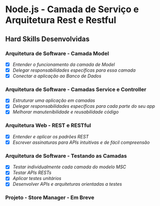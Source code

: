 # Node.js - Camada de Serviço e Arquitetura Rest e Restful

## Hard Skills Desenvolvidas

### Arquitetura de Software - Camada Model

- [X] _Entender o funcionamento da camada de Model_
- [X] _Delegar responsabilidades específicas para essa camada_
- [X] _Conectar a aplicação ao Banco de Dados_

### Arquitetura de Software - Camadas Service e Controller

- [X] _Estruturar uma aplicação em camadas_
- [X] _Delegar responsabilidades específicas para cada parte do seu app_
- [X] _Melhorar manutenibilidade e reusabilidade código_

### Arquitetura Web - REST e RESTful

- [X] _Entender e aplicar os padrões REST_
- [X] _Escrever assinaturas para APIs intuitivas e de fácil compreensão_

### Arquitetura de Software - Testando as Camadas

- [X] _Testar individualmente cada camada do modelo MSC_
- [X] _Testar APIs RESTs_
- [X] _Aplicar testes unitários_
- [X] _Desenvolver APIs e arquiteturas orientadas a testes_

### Projeto - Store Manager - Em Breve
